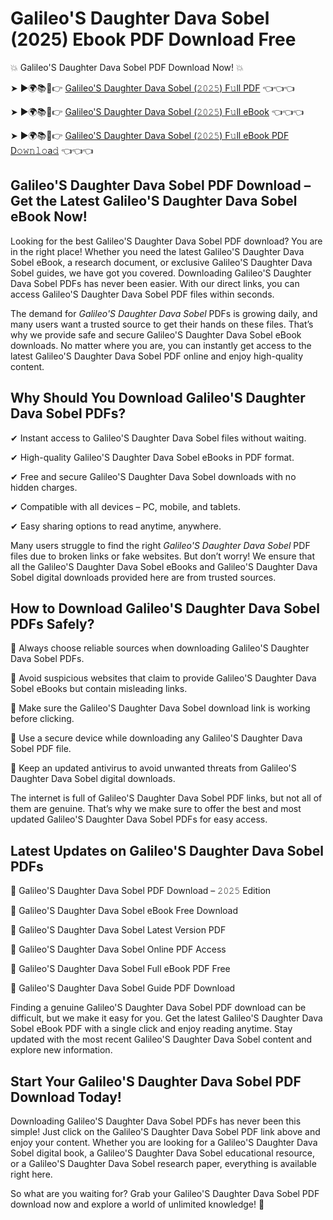 # Galileo'S Daughter Dava Sobel (2025) Ebook PDF Download Free

💥 Galileo'S Daughter Dava Sobel PDF Download Now! 💥

➤ ►🌍📚📱👉 [Galileo'S Daughter Dava Sobel (𝟸𝟶𝟸𝟻) F𝚞ll PDF](https://getpdf.xyz/galileos-daughter-dava-sobel) 👈👈👈


➤ ►🌍📚📱👉 [Galileo'S Daughter Dava Sobel (𝟸𝟶𝟸𝟻) F𝚞ll eBook](https://getpdf.xyz/galileos-daughter-dava-sobel) 👈👈👈


➤ ►🌍📚📱👉 [Galileo'S Daughter Dava Sobel (𝟸𝟶𝟸𝟻) F𝚞ll eBook PDF D𝚘𝚠𝚗𝚕𝚘a𝚍](https://getpdf.xyz/galileos-daughter-dava-sobel) 👈👈👈


## Galileo'S Daughter Dava Sobel PDF Download – Get the Latest Galileo'S Daughter Dava Sobel eBook Now!

Looking for the best Galileo'S Daughter Dava Sobel PDF download? You are in the right place! Whether you need the latest Galileo'S Daughter Dava Sobel eBook, a research document, or exclusive Galileo'S Daughter Dava Sobel guides, we have got you covered. Downloading Galileo'S Daughter Dava Sobel PDFs has never been easier. With our direct links, you can access Galileo'S Daughter Dava Sobel PDF files within seconds.

The demand for *Galileo'S Daughter Dava Sobel* PDFs is growing daily, and many users want a trusted source to get their hands on these files. That’s why we provide safe and secure Galileo'S Daughter Dava Sobel eBook downloads. No matter where you are, you can instantly get access to the latest Galileo'S Daughter Dava Sobel PDF online and enjoy high-quality content.

## Why Should You Download Galileo'S Daughter Dava Sobel PDFs?

✔ Instant access to Galileo'S Daughter Dava Sobel files without waiting.

✔ High-quality Galileo'S Daughter Dava Sobel eBooks in PDF format.

✔ Free and secure Galileo'S Daughter Dava Sobel downloads with no hidden charges.

✔ Compatible with all devices – PC, mobile, and tablets.

✔ Easy sharing options to read anytime, anywhere.

Many users struggle to find the right *Galileo'S Daughter Dava Sobel* PDF files due to broken links or fake websites. But don’t worry! We ensure that all the Galileo'S Daughter Dava Sobel eBooks and Galileo'S Daughter Dava Sobel digital downloads provided here are from trusted sources.

## How to Download Galileo'S Daughter Dava Sobel PDFs Safely?

📌 Always choose reliable sources when downloading Galileo'S Daughter Dava Sobel PDFs.

📌 Avoid suspicious websites that claim to provide Galileo'S Daughter Dava Sobel eBooks but contain misleading links.

📌 Make sure the Galileo'S Daughter Dava Sobel download link is working before clicking.

📌 Use a secure device while downloading any Galileo'S Daughter Dava Sobel PDF file.

📌 Keep an updated antivirus to avoid unwanted threats from Galileo'S Daughter Dava Sobel digital downloads.

The internet is full of Galileo'S Daughter Dava Sobel PDF links, but not all of them are genuine. That’s why we make sure to offer the best and most updated Galileo'S Daughter Dava Sobel PDFs for easy access.

## Latest Updates on Galileo'S Daughter Dava Sobel PDFs

🔹 Galileo'S Daughter Dava Sobel PDF Download – 𝟸𝟶𝟸𝟻 Edition

🔹 Galileo'S Daughter Dava Sobel eBook Free Download

🔹 Galileo'S Daughter Dava Sobel Latest Version PDF

🔹 Galileo'S Daughter Dava Sobel Online PDF Access

🔹 Galileo'S Daughter Dava Sobel Full eBook PDF Free

🔹 Galileo'S Daughter Dava Sobel Guide PDF Download

Finding a genuine Galileo'S Daughter Dava Sobel PDF download can be difficult, but we make it easy for you. Get the latest Galileo'S Daughter Dava Sobel eBook PDF with a single click and enjoy reading anytime. Stay updated with the most recent Galileo'S Daughter Dava Sobel content and explore new information.

## Start Your Galileo'S Daughter Dava Sobel PDF Download Today!

Downloading Galileo'S Daughter Dava Sobel PDFs has never been this simple! Just click on the Galileo'S Daughter Dava Sobel PDF link above and enjoy your content. Whether you are looking for a Galileo'S Daughter Dava Sobel digital book, a Galileo'S Daughter Dava Sobel educational resource, or a Galileo'S Daughter Dava Sobel research paper, everything is available right here.

So what are you waiting for? Grab your Galileo'S Daughter Dava Sobel PDF download now and explore a world of unlimited knowledge! 🚀